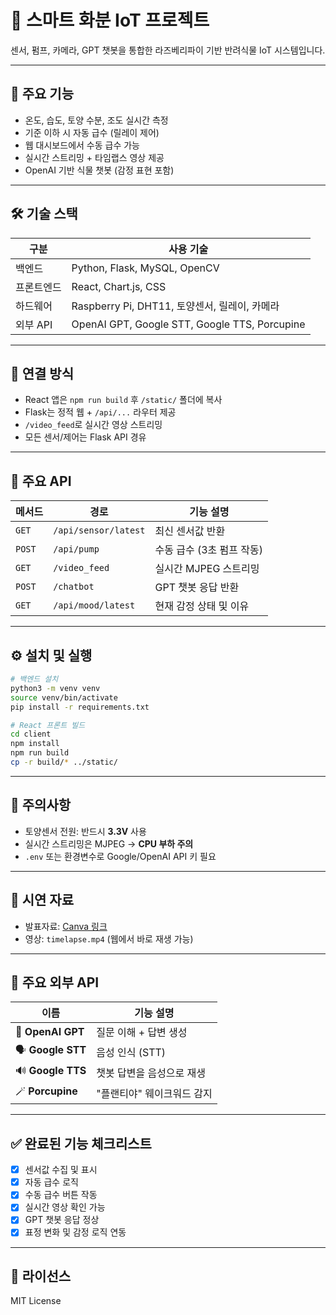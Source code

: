 # 🌿 스마트 화분 IoT 프로젝트

센서, 펌프, 카메라, GPT 챗봇을 통합한 라즈베리파이 기반 반려식물 IoT 시스템입니다.

---

## 🚀 주요 기능

- 온도, 습도, 토양 수분, 조도 실시간 측정
- 기준 이하 시 자동 급수 (릴레이 제어)
- 웹 대시보드에서 수동 급수 가능
- 실시간 스트리밍 + 타임랩스 영상 제공
- OpenAI 기반 식물 챗봇 (감정 표현 포함)

---

## 🛠️ 기술 스택

| 구분       | 사용 기술 |
|------------|-----------|
| 백엔드     | Python, Flask, MySQL, OpenCV |
| 프론트엔드 | React, Chart.js, CSS          |
| 하드웨어   | Raspberry Pi, DHT11, 토양센서, 릴레이, 카메라 |
| 외부 API   | OpenAI GPT, Google STT, Google TTS, Porcupine |

---

## 🔗 연결 방식

- React 앱은 `npm run build` 후 `/static/` 폴더에 복사
- Flask는 정적 웹 + `/api/...` 라우터 제공
- `/video_feed`로 실시간 영상 스트리밍
- 모든 센서/제어는 Flask API 경유

---

## 📡 주요 API

| 메서드 | 경로                  | 기능 설명               |
|--------|-----------------------|------------------------|
| `GET`  | `/api/sensor/latest` | 최신 센서값 반환       |
| `POST` | `/api/pump`          | 수동 급수 (3초 펌프 작동) |
| `GET`  | `/video_feed`        | 실시간 MJPEG 스트리밍 |
| `POST` | `/chatbot`           | GPT 챗봇 응답 반환     |
| `GET`  | `/api/mood/latest`   | 현재 감정 상태 및 이유 |

---

## ⚙️ 설치 및 실행

```bash
# 백엔드 설치
python3 -m venv venv
source venv/bin/activate
pip install -r requirements.txt

# React 프론트 빌드
cd client
npm install
npm run build
cp -r build/* ../static/
```

---

## 📌 주의사항

- 토양센서 전원: 반드시 **3.3V** 사용
- 실시간 스트리밍은 MJPEG → **CPU 부하 주의**
- `.env` 또는 환경변수로 Google/OpenAI API 키 필요

---

## 🎥 시연 자료

- 발표자료: [Canva 링크](https://www.canva.com/design/DAGqYxE9_vU/lQ9is7Os6dEzJnHm8OGzvw/edit)
- 영상: `timelapse.mp4` (웹에서 바로 재생 가능)

---

## 🧠 주요 외부 API

| 이름             | 기능 설명                    |
|------------------|-----------------------------|
| 🧠 **OpenAI GPT** | 질문 이해 + 답변 생성         |
| 🗣️ **Google STT** | 음성 인식 (STT)             |
| 🔊 **Google TTS** | 챗봇 답변을 음성으로 재생    |
| 🪄 **Porcupine**  | "플랜티야" 웨이크워드 감지   |

---

## ✅ 완료된 기능 체크리스트

- [x] 센서값 수집 및 표시
- [x] 자동 급수 로직
- [x] 수동 급수 버튼 작동
- [x] 실시간 영상 확인 가능
- [x] GPT 챗봇 응답 정상
- [x] 표정 변화 및 감정 로직 연동

---

## 📄 라이선스

MIT License
